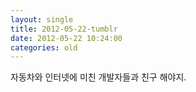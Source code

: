 ```yaml
---
layout: single
title: 2012-05-22-tumblr
date: 2012-05-22 10:24:00
categories: old
---
```

자동차와 인터넷에 미친 개발자들과 친구 해야지.


